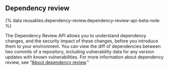 ## Dependency review

{% data reusables.dependency-review.dependency-review-api-beta-note %}

The Dependency Review API allows you to understand dependency changes, and the security impact of these changes, before you introduce them to your environment. You can view the diff of dependencies between two commits of a repository, including vulnerability data for any version updates with known vulnerabilities. For more information about dependency review, see "[About dependency review](https://docs.github.com/en/code-security/supply-chain-security/understanding-your-software-supply-chain/about-dependency-review)."